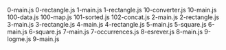  0-main.js 0-rectangle.js 1-main.js 1-rectangle.js 10-converter.js 10-main.js 100-data.js 100-map.js 101-sorted.js 102-concat.js 2-main.js 2-rectangle.js 3-main.js 3-rectangle.js 4-main.js 4-rectangle.js 5-main.js 5-square.js 6-main.js 6-square.js 7-main.js 7-occurrences.js 8-esrever.js 8-main.js 9-logme.js 9-main.js